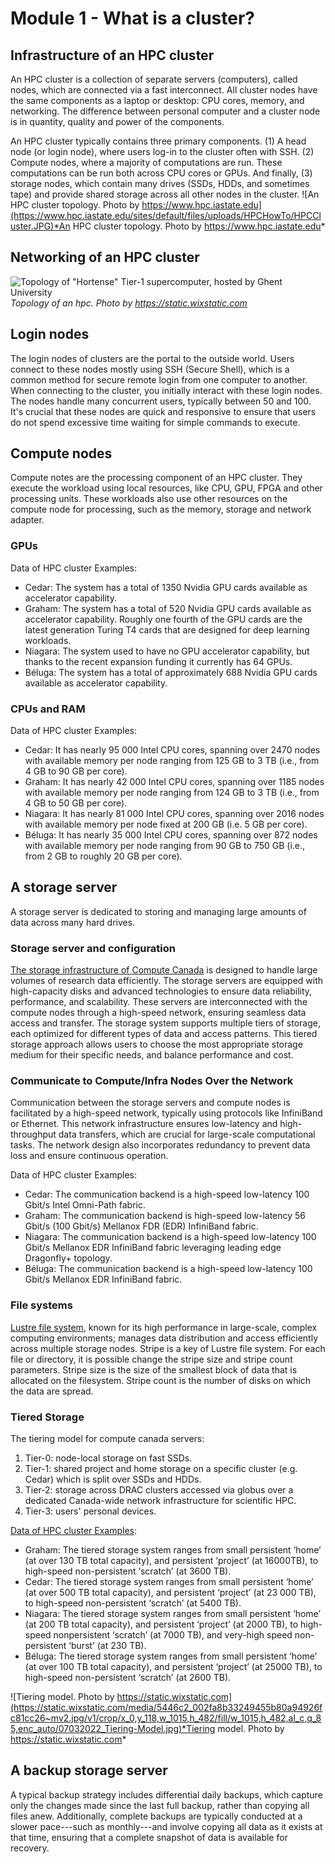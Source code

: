 # Module 1 - What is a cluster?
## Infrastructure of an HPC cluster
An HPC cluster is a collection of separate servers (computers), called nodes, which are connected via a fast interconnect. All cluster nodes have the same components as a laptop or desktop: CPU cores, memory, and networking. The difference between personal computer and a cluster node is in quantity, quality and power of the components.

An HPC cluster typically contains three primary components. (1) A head node (or login node), where users log-in to the cluster often with SSH. (2) Compute nodes, where a majority of computations are run. These computations can be run both across CPU cores or GPUs. And finally, (3) storage nodes, which contain many drives (SSDs, HDDs, and sometimes tape) and provide shared storage across all other nodes in the cluster.
![An HPC cluster topology. Photo by https://www.hpc.iastate.edu](https://www.hpc.iastate.edu/sites/default/files/uploads/HPCHowTo/HPCCluster.JPG)*An HPC cluster topology. Photo by https://www.hpc.iastate.edu*
         
## Networking of an HPC cluster
![Topology of "Hortense" Tier-1 supercomputer, hosted by Ghent University](https://static.wixstatic.com/media/5446c2_a7e080a424d242eb8334cd98be1899bd~mv2.png/v1/fill/w_1729,h_1357,al_c,q_95,enc_auto/07072023_VSC-Tier-1-Hortense_Illustration.png)*Topology of an hpc. Photo by https://static.wixstatic.com*

## Login nodes
The login nodes of clusters are the portal to the outside world. Users connect to these nodes mostly using SSH (Secure Shell), which is a common method for secure remote login from one computer to another. When connecting to the cluster, you initially interact with these login nodes. The nodes handle many concurrent users, typically between 50 and 100. It's crucial that these nodes are quick and responsive to ensure that users do not spend excessive time waiting for simple commands to execute. 
## Compute nodes
Compute notes are the processing component of an HPC cluster. They execute the workload using local resources, like CPU, GPU, FPGA and other processing units. These workloads also use other resources on the compute node for processing, such as the memory, storage and network adapter. 
### GPUs
Data of HPC cluster Examples:
- Cedar: The system has a total of 1350 Nvidia GPU cards available as accelerator capability.
- Graham: The system has a total of 520 Nvidia GPU cards available as accelerator capability. Roughly one fourth of the GPU cards are the latest generation Turing T4 cards that are designed for deep learning workloads.
- Niagara: The system used to have no GPU accelerator capability, but thanks to the recent expansion
funding it currently has 64 GPUs.
- Béluga: The system has a total of approximately 688 Nvidia GPU cards available as accelerator capability.
### CPUs and RAM 
Data of HPC cluster Examples:
- Cedar: It has nearly 95 000 Intel CPU cores, spanning over 2470 nodes with available memory per node ranging from 125 GB to 3 TB (i.e., from 4 GB to 90 GB per core).
- Graham: It has nearly 42 000 Intel CPU cores, spanning over 1185 nodes with available memory per node ranging from 124 GB to 3 TB (i.e., from 4 GB to 50 GB per core).
- Niagara: It has nearly 81 000 Intel CPU cores, spanning over 2016 nodes with available memory per node fixed at 200 GB (i.e. 5 GB per core).
- Béluga: It has nearly 35 000 Intel CPU cores, spanning over 872 nodes with available memory per node ranging from 90 GB to 750 GB (i.e., from 2 GB to roughly 20 GB per core). 

## A storage server
A storage server is dedicated to storing and managing large amounts of data across many hard drives. 
### Storage server and configuration
[The storage infrastructure of Compute Canada](https://docs.alliancecan.ca/wiki/Storage_and_file_management) is designed to handle large volumes of research data efficiently. The storage servers are equipped with high-capacity disks and advanced technologies to ensure data reliability, performance, and scalability. These servers are interconnected with the compute nodes through a high-speed network, ensuring seamless data access and transfer. The storage system supports multiple tiers of storage, each optimized for different types of data and access patterns. This tiered storage approach allows users to choose the most appropriate storage medium for their specific needs, and balance performance and cost.
### Communicate to Compute/Infra Nodes Over the Network
Communication between the storage servers and compute nodes is facilitated by a high-speed network, typically using protocols like InfiniBand or Ethernet. This network infrastructure ensures low-latency and high-throughput data transfers, which are crucial for large-scale computational tasks. The network design also incorporates redundancy to prevent data loss and ensure continuous operation.

Data of HPC cluster Examples:
- Cedar: The communication backend is a high-speed low-latency 100 Gbit/s Intel Omni-Path fabric.
- Graham: The communication backend is high-speed low-latency 56 Gbit/s (100 Gbit/s) Mellanox FDR (EDR) InfiniBand fabric.
- Niagara: The communication backend is a high-speed low-latency 100 Gbit/s Mellanox EDR InfiniBand fabric leveraging leading edge Dragonfly+ topology. 
- Béluga: The communication backend is a high-speed low-latency 100 Gbit/s Mellanox EDR InfiniBand fabric.
### File systems
[Lustre file system](https://docs.alliancecan.ca/wiki/Tuning_Lustre), known for its high performance in large-scale, complex computing environments; manages data distribution and access efficiently across multiple storage nodes. Stripe is a key of Lustre file system. For each file or directory, it is possible change the stripe size and stripe count parameters. Stripe size is the size of the smallest block of data that is allocated on the filesystem. Stripe count is the number of disks on which the data are spread.
### Tiered Storage
The tiering model for compute canada servers:
1. Tier-0: node-local storage on fast SSDs. 
2. Tier-1: shared project and home storage on a specific cluster (e.g. Cedar) which is split over SSDs and HDDs.
3. Tier-2: storage across DRAC clusters accessed via globus over a dedicated Canada-wide network infrastructure for scientific HPC.
4. Tier-3: users' personal devices.
   
[Data of HPC cluster Examples](https://alliancecan.ca/sites/default/files/2022-03/arc_current_state_report_0.pdf):
- Graham: The tiered storage system ranges from small persistent ‘home’ (at over 130 TB total capacity), and persistent ‘project’ (at 16000TB), to high-speed non-persistent ‘scratch’ (at 3600 TB).
- Cedar: The tiered storage system ranges from small persistent ‘home’ (at over 500 TB total
capacity), and persistent ‘project’ (at 23 000 TB), to high-speed non-persistent ‘scratch’ (at
5400 TB). 
- Niagara: The tiered storage system ranges from small persistent ‘home’ (at 200 TB total capacity), and persistent ‘project’ (at 2000 TB), to high-speed nonpersistent ‘scratch’ (at 7000 TB), and very-high speed non-persistent ‘burst’ (at 230 TB).
- Béluga: The tiered storage system ranges from small persistent ‘home’ (at over 100 TB total capacity), and persistent ‘project’ (at 25000 TB), to high-speed non-persistent ‘scratch’ (at 2600 TB).
  
![Tiering model. Photo by https://static.wixstatic.com](https://static.wixstatic.com/media/5446c2_002fa8b33249455b80a94926fc81cc26~mv2.jpg/v1/crop/x_0,y_118,w_1015,h_482/fill/w_1015,h_482,al_c,q_85,enc_auto/07032022_Tiering-Model.jpg)*Tiering model. Photo by https://static.wixstatic.com*

## A backup storage server
A typical backup strategy includes differential daily backups, which capture only the changes made since the last full backup, rather than copying all files anew. Additionally, complete backups are typically conducted at a slower pace---such as monthly---and involve copying all data as it exists at that time, ensuring that a complete snapshot of data is available for recovery.
